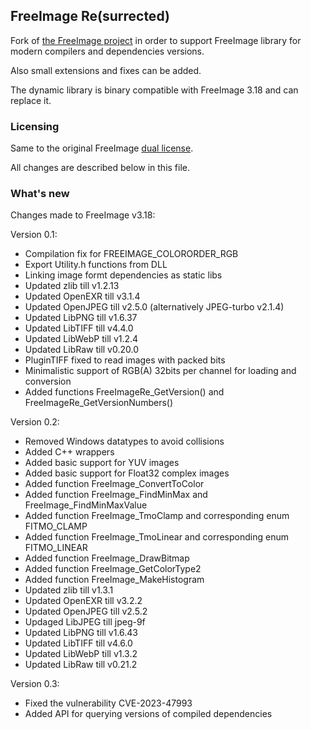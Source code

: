 ## FreeImage Re(surrected)

Fork of [the FreeImage project](https://freeimage.sourceforge.io/) in order to support FreeImage library for modern compilers and dependencies versions.

Also small extensions and fixes can be added.

The dynamic library is binary compatible with FreeImage 3.18 and can replace it.


### Licensing

Same to the original FreeImage [dual license](https://freeimage.sourceforge.io/license.html).

All changes are described below in this file.


### What's new

Changes made to FreeImage v3.18:

Version 0.1:
 - Compilation fix for FREEIMAGE_COLORORDER_RGB
 - Export Utility.h functions from DLL
 - Linking image formt dependencies as static libs
 - Updated zlib till v1.2.13
 - Updated OpenEXR till v3.1.4
 - Updated OpenJPEG till v2.5.0 (alternatively JPEG-turbo v2.1.4)
 - Updated LibPNG till v1.6.37
 - Updated LibTIFF till v4.4.0
 - Updated LibWebP till v1.2.4
 - Updated LibRaw till v0.20.0
 - PluginTIFF fixed to read images with packed bits
 - Minimalistic support of RGB(A) 32bits per channel for loading and conversion
 - Added functions FreeImageRe_GetVersion() and FreeImageRe_GetVersionNumbers()

Version 0.2:
 - Removed Windows datatypes to avoid collisions
 - Added C++ wrappers
 - Added basic support for YUV images
 - Added basic support for Float32 complex images
 - Added function FreeImage_ConvertToColor
 - Added function FreeImage_FindMinMax and FreeImage_FindMinMaxValue
 - Added function FreeImage_TmoClamp and corresponding enum FITMO_CLAMP
 - Added function FreeImage_TmoLinear and corresponding enum FITMO_LINEAR
 - Added function FreeImage_DrawBitmap
 - Added function FreeImage_GetColorType2
 - Added function FreeImage_MakeHistogram
 - Updated zlib till v1.3.1
 - Updated OpenEXR till v3.2.2
 - Updated OpenJPEG till v2.5.2
 - Updaged LibJPEG till jpeg-9f
 - Updated LibPNG till v1.6.43
 - Updated LibTIFF till v4.6.0
 - Updated LibWebP till v1.3.2
 - Updated LibRaw till v0.21.2

Version 0.3:
 - Fixed the vulnerability CVE-2023-47993
 - Added API for querying versions of compiled dependencies

